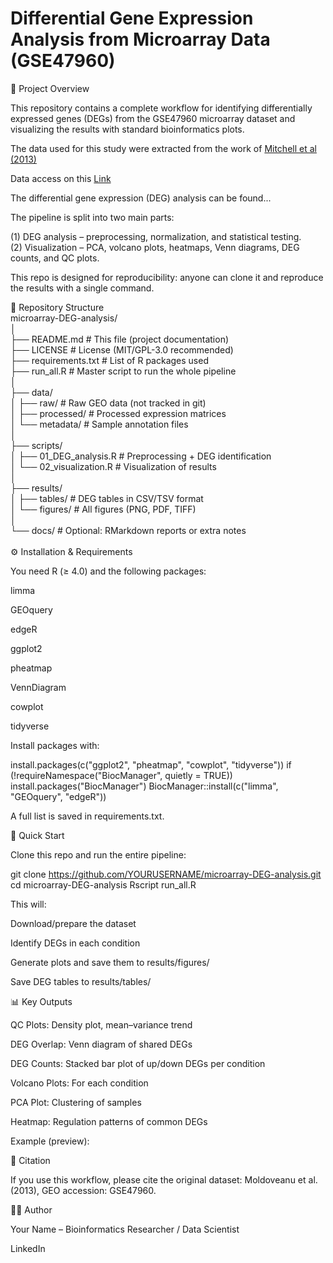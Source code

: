 # Differential Gene Expression Analysis from Microarray Data (GSE47960)<br>
📌 Project Overview <br>

This repository contains a complete workflow for identifying differentially expressed genes (DEGs) from the GSE47960 microarray dataset and visualizing the results with standard bioinformatics plots.

The data used for this study were extracted from the work of [Mitchell et al (2013)](https://journals.plos.org/plosone/article?id=10.1371/journal.pone.0069374)<br>

Data access on this [Link](https://www.ncbi.nlm.nih.gov/geo/query/acc.cgi?acc=GSE47960)<br>

The differential gene expression (DEG) analysis can be found...

The pipeline is split into two main parts:

(1) DEG analysis – preprocessing, normalization, and statistical testing.<br>
(2) Visualization – PCA, volcano plots, heatmaps, Venn diagrams, DEG counts, and QC plots.

This repo is designed for reproducibility: anyone can clone it and reproduce the results with a single command.

📂 Repository Structure<br>
microarray-DEG-analysis/<br>
│<br>
├── README.md               # This file (project documentation)<br>
├── LICENSE                 # License (MIT/GPL-3.0 recommended)<br>
├── requirements.txt        # List of R packages used<br>
├── run_all.R               # Master script to run the whole pipeline<br>
│<br>
├── data/<br>
│   ├── raw/                # Raw GEO data (not tracked in git)<br>
│   ├── processed/          # Processed expression matrices<br>
│   └── metadata/           # Sample annotation files<br>
│<br>
├── scripts/<br>
│   ├── 01_DEG_analysis.R   # Preprocessing + DEG identification<br>
│   └── 02_visualization.R  # Visualization of results<br>
│<br>
├── results/<br>
│   ├── tables/             # DEG tables in CSV/TSV format<br>
│   └── figures/            # All figures (PNG, PDF, TIFF)<br>
│<br>
└── docs/                   # Optional: RMarkdown reports or extra notes<br>
<br>
⚙️ Installation & Requirements

You need R (≥ 4.0) and the following packages:

limma

GEOquery

edgeR

ggplot2

pheatmap

VennDiagram

cowplot

tidyverse

Install packages with:

install.packages(c("ggplot2", "pheatmap", "cowplot", "tidyverse"))
if (!requireNamespace("BiocManager", quietly = TRUE)) install.packages("BiocManager")
BiocManager::install(c("limma", "GEOquery", "edgeR"))


A full list is saved in requirements.txt.

🚀 Quick Start

Clone this repo and run the entire pipeline:

git clone https://github.com/YOURUSERNAME/microarray-DEG-analysis.git
cd microarray-DEG-analysis
Rscript run_all.R


This will:

Download/prepare the dataset

Identify DEGs in each condition

Generate plots and save them to results/figures/

Save DEG tables to results/tables/

📊 Key Outputs

QC Plots: Density plot, mean–variance trend

DEG Overlap: Venn diagram of shared DEGs

DEG Counts: Stacked bar plot of up/down DEGs per condition

Volcano Plots: For each condition

PCA Plot: Clustering of samples

Heatmap: Regulation patterns of common DEGs

Example (preview):




📑 Citation

If you use this workflow, please cite the original dataset:
Moldoveanu et al. (2013), GEO accession: GSE47960.

👩‍💻 Author

Your Name – Bioinformatics Researcher / Data Scientist

LinkedIn 